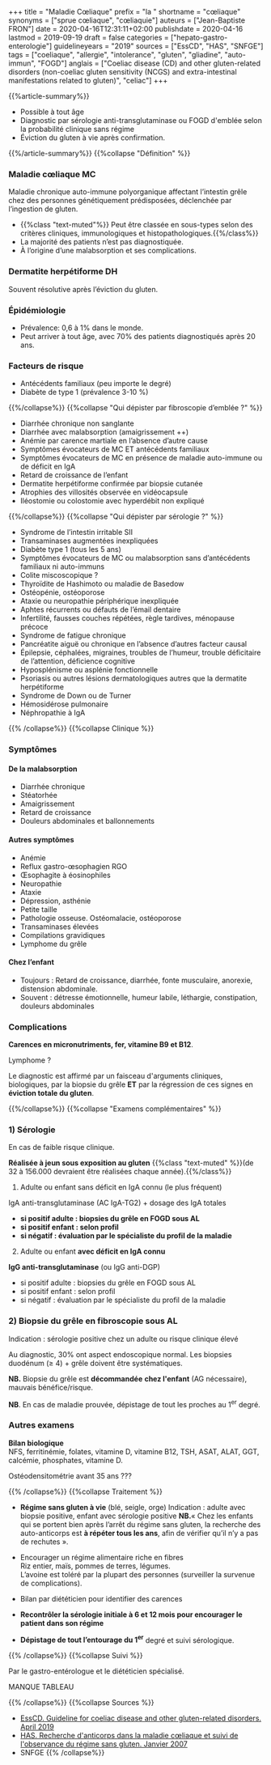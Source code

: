 +++
title = "Maladie Cœliaque"
prefix = "la "
shortname = "cœliaque"
synonyms = ["sprue cœliaque", "cœliaquie"]
auteurs = ["Jean-Baptiste FRON"]
date = 2020-04-16T12:31:11+02:00
publishdate = 2020-04-16
lastmod = 2019-09-19
draft = false
categories = ["hepato-gastro-enterologie"]
guidelineyears = "2019"
sources = ["EssCD", "HAS", "SNFGE"]
tags = ["coeliaque", "allergie", "intolerance", "gluten", "gliadine", "auto-immun", "FOGD"]
anglais = ["Coeliac disease (CD) and other gluten-related disorders (non-coeliac gluten sensitivity (NCGS) and extra-intestinal manifestations related to gluten)", "celiac"]
+++

{{%article-summary%}}

- Possible à tout âge
- Diagnostic par sérologie anti-transglutaminase ou FOGD d'emblée selon la probabilité clinique sans régime
- Éviction du gluten à vie après confirmation.

{{%/article-summary%}}
{{%collapse "Définition" %}}

### Maladie cœliaque MC

Maladie chronique auto-immune polyorganique affectant l’intestin grêle chez des personnes génétiquement prédisposées, déclenchée par l’ingestion de gluten.

- {{%class "text-muted"%}} Peut être classée en sous-types selon des critères cliniques, immunologiques et histopathologiques.{{%/class%}}
- La majorité des patients n’est pas diagnostiquée.
- À l’origine d’une malabsorption et ses complications.

### Dermatite herpétiforme DH  
Souvent résolutive après l’éviction du gluten.

### Épidémiologie

- Prévalence: 0,6 à 1% dans le monde.
- Peut arriver à tout âge, avec 70% des patients diagnostiqués après 20 ans.

### Facteurs de risque

- Antécédents familiaux (peu importe le degré)
- Diabète de type 1 (prévalence 3-10 %)

{{%/collapse%}}
{{%collapse "Qui dépister par fibroscopie d’emblée ?" %}}

- Diarrhée chronique non sanglante
- Diarrhée avec malabsorption (amaigrissement ++)
- Anémie par carence martiale en l’absence d’autre cause
- Symptômes évocateurs de MC ET antécédents familiaux
- Symptômes évocateurs de MC en présence de maladie auto-immune ou de déficit en IgA
- Retard de croissance de l’enfant
- Dermatite herpétiforme confirmée par biopsie cutanée
- Atrophies des villosités observée en vidéocapsule
- Iléostomie ou colostomie avec hyperdébit non expliqué

{{%/collapse%}}
{{%collapse "Qui dépister par sérologie ?" %}}

- Syndrome de l’intestin irritable SII
- Transaminases augmentées inexpliquées
- Diabète type 1 (tous les 5 ans)
- Symptômes évocateurs de MC ou malabsorption sans d’antécédents familiaux ni auto-immuns
- Colite miscoscopique ?
- Thyroïdite de Hashimoto ou maladie de Basedow
- Ostéopénie, ostéoporose
- Ataxie ou neuropathie périphérique inexpliquée
- Aphtes récurrents ou défauts de l’émail dentaire
- Infertilité, fausses couches répétées, règle tardives, ménopause précoce
- Syndrome de fatigue chronique
- Pancréatite aiguë ou chronique en l’absence d’autres facteur causal
- Épilepsie, céphalées, migraines, troubles de l’humeur, trouble déficitaire de l’attention, déficience cognitive
- Hyposplénisme ou asplénie fonctionnelle
- Psoriasis ou autres lésions dermatologiques autres que la dermatite herpétiforme
- Syndrome de Down ou de Turner
- Hémosidérose pulmonaire
- Néphropathie à IgA

{{% /collapse%}}
{{%collapse Clinique %}}

### Symptômes

#### De la malabsorption

- Diarrhée chronique
- Stéatorhée
- Amaigrissement
- Retard de croissance
- Douleurs abdominales et ballonnements

#### Autres symptômes

- Anémie
- Reflux gastro-œsophagien RGO
- Œsophagite à éosinophiles
- Neuropathie
- Ataxie
- Dépression, asthénie
- Petite taille
- Pathologie osseuse. Ostéomalacie, ostéoporose
- Transaminases élevées
- Compilations gravidiques
- Lymphome du grêle

#### Chez l’enfant

- Toujours : Retard de croissance, diarrhée, fonte musculaire, anorexie, distension abdominale.
- Souvent : détresse émotionnelle, humeur labile, léthargie, constipation, douleurs abdominales

### Complications

**Carences en micronutriments, fer, vitamine B9 et B12**.

Lymphome ?

Le diagnostic est affirmé par un faisceau d'arguments cliniques, biologiques, par la biopsie du grêle **ET** par la régression de ces signes en **éviction totale du gluten**.

{{%/collapse%}}
{{%collapse "Examens complémentaires" %}}

### 1) Sérologie

En cas de faible risque clinique.

**Réalisée à jeun sous exposition au gluten** {{%class "text-muted" %}}(de 32 à 156.000 devraient être réalisées chaque année).{{%/class%}}

1. Adulte ou enfant sans déficit en IgA connu (le plus fréquent)

IgA anti-transglutaminase (AC IgA-TG2) + dosage des IgA totales

- **si positif adulte : biopsies du grêle en FOGD sous AL**
- **si positif enfant : selon profil**
- **si négatif : évaluation par le spécialiste du profil de la maladie**

2. Adulte ou enfant **avec déficit en IgA connu**

**IgG anti-transglutaminase** (ou IgG anti-DGP)

- si positif adulte : biopsies du grêle en FOGD sous AL
- si positif enfant : selon profil
- si négatif : évaluation par le spécialiste du profil de la maladie

### 2) Biopsie du grêle en fibroscopie sous AL

Indication : sérologie positive chez un adulte ou risque clinique élevé

Au diagnostic, 30% ont aspect endoscopique normal. Les biopsies duodénum (≥ 4) + grêle doivent être systématiques.

**NB.** Biopsie du grêle est **décommandée** **chez l'enfant** (AG nécessaire), mauvais bénéfice/risque.

**NB**. En cas de maladie prouvée, dépistage de tout les proches au 1<sup>er</sup> degré.

### Autres examens

**Bilan biologique**  
NFS, ferritinémie, folates, vitamine D, vitamine B12, TSH, ASAT, ALAT, GGT, calcémie, phosphates, vitamine D.

Ostéodensitométrie avant 35 ans ???

{{% /collapse%}}
{{%collapse Traitement %}}

- **Régime sans gluten à vie** (blé, seigle, orge)
  Indication : adulte avec biopsie positive, enfant avec sérologie positive
  **NB.**« Chez les enfants qui se portent bien après l’arrêt du régime sans gluten, la recherche des auto-anticorps est **à répéter tous les ans**, afin de vérifier qu’il n’y a pas de rechutes ».
- Encourager un régime alimentaire riche en fibres  
  Riz entier, maïs, pommes de terres, légumes.  
  L’avoine est toléré par la plupart des personnes (surveiller la survenue de complications).

- Bilan par diététicien pour identifier des carences
- **Recontrôler la sérologie initiale à 6 et 12 mois pour encourager le patient dans son régime**
- **Dépistage de tout l’entourage du 1<sup>er</sup>** degré et suivi sérologique.

{{% /collapse%}}
{{%collapse Suivi %}}

Par le gastro-entérologue et le diététicien spécialisé.

MANQUE TABLEAU

{{% /collapse%}}
{{%collapse Sources %}}

- [EssCD. Guideline for coeliac disease and other gluten-related disorders. April 2019](https://journals.sagepub.com/doi/full/10.1177/2050640619844125?utm_source=SAGE_social&hootPostID=125b0aec0fa6dfe1312e0d2a5a622756&#articleCitationDownloadContainer)
- [HAS. Recherche d'anticorps dans la maladie cœliaque et suivi de l'observance du régime sans gluten. Janvier 2007](https://www.has-sante.fr/upload/docs/application/pdf/synthese_maladie_coeliaque.pdf)
- SNFGE
{{% /collapse%}}
